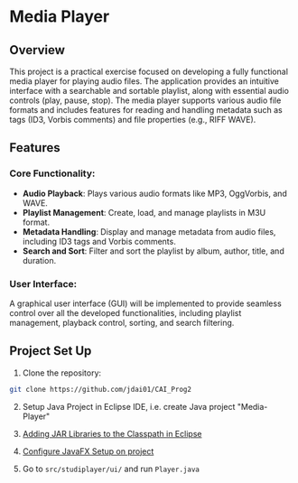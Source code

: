 # Media Player

## Overview

This project is a practical exercise focused on developing a fully functional media player for playing audio files. 
The application provides an intuitive interface with a searchable and sortable playlist, along with essential audio controls (play, pause, stop). 
The media player supports various audio file formats and includes features for reading and handling metadata such as tags (ID3, Vorbis comments) and file properties (e.g., RIFF WAVE).

## Features

### Core Functionality:
- **Audio Playback**: Plays various audio formats like MP3, OggVorbis, and WAVE.
- **Playlist Management**: Create, load, and manage playlists in M3U format.
- **Metadata Handling**: Display and manage metadata from audio files, including ID3 tags and Vorbis comments.
- **Search and Sort**: Filter and sort the playlist by album, author, title, and duration.

### User Interface:
A graphical user interface (GUI) will be implemented to provide seamless control over all the developed functionalities, including playlist management, playback control, sorting, and search filtering.


## Project Set Up
1. Clone the repository:

```bash
git clone https://github.com/jdai01/CAI_Prog2
```

2. Setup Java Project in Eclipse IDE, i.e. create Java project "Media-Player"

3. [Adding JAR Libraries to the Classpath in Eclipse](../config/add-jar-lib.md)

4. [Configure JavaFX Setup on project](../config/javafx-setup.md)

5. Go to `src/studiplayer/ui/` and run `Player.java`